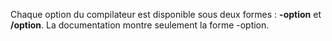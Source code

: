
Chaque option du compilateur est disponible sous deux formes : **-option** et **/option**. La documentation montre seulement la forme -option. 
